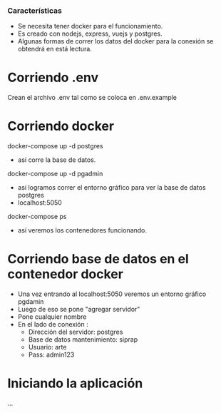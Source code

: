 ### Características
- Se necesita tener docker para el funcionamiento.
- Es creado con nodejs, express, vuejs y postgres.
- Algunas formas de correr los datos del docker para la conexión se obtendrá en está lectura.

# Corriendo  .env

Crean el archivo .env tal como se coloca en .env.example

# Corriendo docker

docker-compose up -d postgres
- así corre la base de datos.

docker-compose up -d pgadmin
- así logramos correr el entorno gráfico para ver la base de datos postgres
- localhost:5050

docker-compose ps
- así veremos los contenedores funcionando.
# Corriendo base de datos en el contenedor docker

- Una vez entrando al localhost:5050 veremos un entorno gráfico pgdamin
- Luego de eso se pone "agregar servidor"
- Pone cualquier nombre
- En el lado de conexión :
  - Dirección del servidor: postgres
  - Base de datos mantenimiento: siprap
  - Usuario: arte
  - Pass: admin123

# Iniciando la aplicación
...
